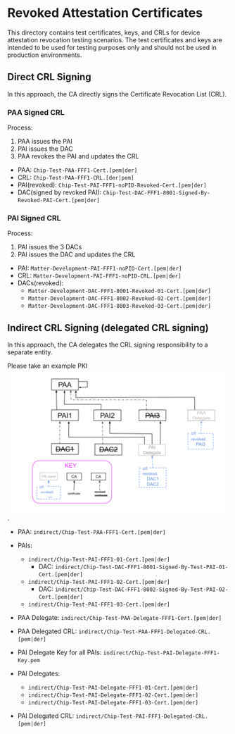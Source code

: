 # Revoked Attestation Certificates

This directory contains test certificates, keys, and CRLs for device attestation
revocation testing scenarios. The test certificates and keys are intended to be
used for testing purposes only and should not be used in production
environments.

## Direct CRL Signing

In this approach, the CA directly signs the Certificate Revocation List (CRL).

### PAA Signed CRL

Process:

1. PAA issues the PAI
2. PAI issues the DAC
3. PAA revokes the PAI and updates the CRL

-   PAA: `Chip-Test-PAA-FFF1-Cert.[pem|der]`
-   CRL: `Chip-Test-PAA-FFF1-CRL.[der|pem]`
-   PAI(revoked): `Chip-Test-PAI-FFF1-noPID-Revoked-Cert.[pem|der]`
-   DAC(signed by revoked PAI):
    `Chip-Test-DAC-FFF1-8001-Signed-By-Revoked-PAI-Cert.[pem|der]`

### PAI Signed CRL

Process:

1. PAI issues the 3 DACs
2. PAI issues the DAC and updates the CRL

-   PAI: `Matter-Development-PAI-FFF1-noPID-Cert.[pem|der]`
-   CRL: `Matter-Development-PAI-FFF1-noPID-CRL.[pem|der]`
-   DACs(revoked):
    -   `Matter-Development-DAC-FFF1-8001-Revoked-01-Cert.[pem|der]`
    -   `Matter-Development-DAC-FFF1-8002-Revoked-02-Cert.[pem|der]`
    -   `Matter-Development-DAC-FFF1-8003-Revoked-03-Cert.[pem|der]`

## Indirect CRL Signing (delegated CRL signing)

In this approach, the CA delegates the CRL signing responsibility to a separate
entity.

Please take an example PKI ![Indirect CRL Signing](indirect/indirect-crl.png).

-  PAA: `indirect/Chip-Test-PAA-FFF1-Cert.[pem|der]`
-  PAIs:
    - `indirect/Chip-Test-PAI-FFF1-01-Cert.[pem|der]`
        - DAC: `indirect/Chip-Test-DAC-FFF1-8001-Signed-By-Test-PAI-01-Cert.[pem|der]`
    - `indirect/Chip-Test-PAI-FFF1-02-Cert.[pem|der]`
        - DAC: `indirect/Chip-Test-DAC-FFF1-8002-Signed-By-Test-PAI-02-Cert.[pem|der]`
    - `indirect/Chip-Test-PAI-FFF1-03-Cert.[pem|der]`
- PAA Delegate: `indirect/Chip-Test-PAA-Delegate-FFF1-Cert.[pem|der]`
- PAA Delegated CRL: `indirect/Chip-Test-PAA-FFF1-Delegated-CRL.[pem|der]`

- PAI Delegate Key for all PAIs: `indirect/Chip-Test-PAI-Delegate-FFF1-Key.pem`
- PAI Delegates:
    - `indirect/Chip-Test-PAI-Delegate-FFF1-01-Cert.[pem|der]`
    - `indirect/Chip-Test-PAI-Delegate-FFF1-02-Cert.[pem|der]`
    - `indirect/Chip-Test-PAI-Delegate-FFF1-03-Cert.[pem|der]`

- PAI Delegated CRL: `indirect/Chip-Test-PAI-FFF1-Delegated-CRL.[pem|der]` 
